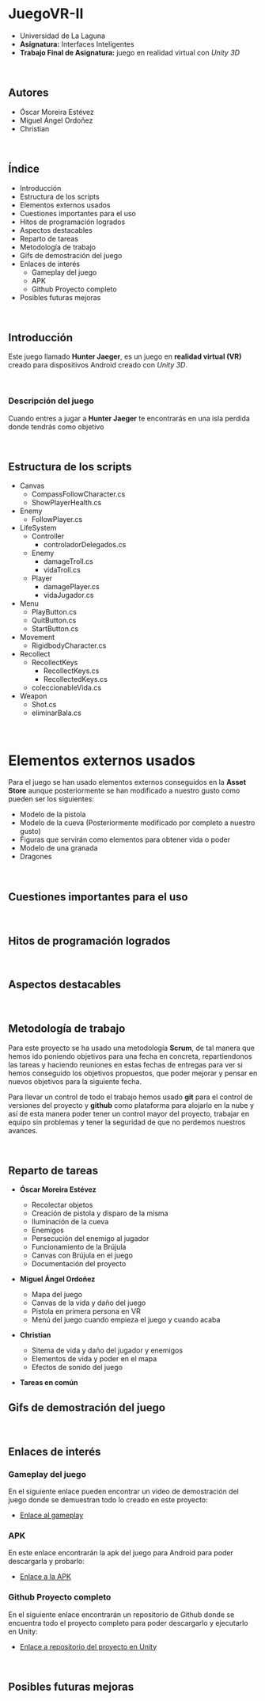 # JuegoVR-II

- Universidad de La Laguna
- **Asignatura:** Interfaces Inteligentes
- **Trabajo Final de Asignatura:** juego en realidad virtual con *Unity 3D*

<br>

## Autores

- Óscar Moreira Estévez
- Miguel Ángel Ordoñez 
- Christian

<br>

## Índice

- Introducción
- Estructura de los scripts
- Elementos externos usados
- Cuestiones importantes para el uso
- Hitos de programación logrados
- Aspectos destacables
- Reparto de tareas
- Metodología de trabajo
- Gifs de demostración del juego
- Enlaces de interés
  - Gameplay del juego
  - APK
  - Github Proyecto completo
- Posibles futuras mejoras

<br>

## Introducción

Este juego llamado **Hunter Jaeger**, es un juego en **realidad virtual (VR)** creado para dispositivos Android creado con *Unity 3D*.

<br>

### Descripción del juego

Cuando entres a jugar a **Hunter Jaeger** te encontrarás en una isla perdida donde tendrás como objetivo 

<br>

## Estructura de los scripts

- Canvas
  - CompassFollowCharacter.cs
  - ShowPlayerHealth.cs
- Enemy
  - FollowPlayer.cs
- LifeSystem
  - Controller
    - controladorDelegados.cs
  - Enemy
    - damageTroll.cs
    - vidaTroll.cs
  - Player
    - damagePlayer.cs
    - vidaJugador.cs
- Menu
  - PlayButton.cs
  - QuitButton.cs
  - StartButton.cs
- Movement
  - RigidbodyCharacter.cs
- Recollect
  - RecollectKeys
    - RecollectKeys.cs
    - RecollectedKeys.cs
  - coleccionableVida.cs
- Weapon
  - Shot.cs
  - eliminarBala.cs

<br>

# Elementos externos usados

Para el juego se han usado elementos externos conseguidos en la **Asset Store** aunque posteriormente se han modificado a nuestro gusto como pueden ser los siguientes:

  - Modelo de la pistola
  - Modelo de la cueva (Posteriormente modificado por completo a nuestro gusto)
  - Figuras que servirán como elementos para obtener vida o poder
  - Modelo de una granada
  - Dragones

<br>

## Cuestiones importantes para el uso

<br>

## Hitos de programación logrados

<br>

## Aspectos destacables

<br>

## Metodología de trabajo

Para este proyecto se ha usado una metodología **Scrum**, de tal manera que hemos ido poniendo objetivos para una fecha en concreta, repartiendonos las tareas y haciendo reuniones en estas fechas de entregas para ver si hemos conseguido los objetivos propuestos, que poder mejorar y pensar en nuevos objetivos para la siguiente fecha.

Para llevar un control de todo el trabajo hemos usado **git** para el control de versiones del proyecto y **github** como plataforma para alojarlo en la nube y así de esta manera poder tener un control mayor del proyecto, trabajar en equipo sin problemas y tener la seguridad de que no perdemos nuestros avances.

<br>

## Reparto de tareas

- **Óscar Moreira Estévez**
  - Recolectar objetos
  - Creación de pistola y disparo de la misma
  - Iluminación de la cueva
  - Enemigos
  - Persecución del enemigo al jugador
  - Funcionamiento de la Brújula
  - Canvas con Brújula en el juego
  - Documentación del proyecto
  
- **Miguel Ángel Ordoñez**
  - Mapa del juego
  - Canvas de la vida y daño del juego
  - Pistola en primera persona en VR
  - Menú del juego cuando empieza el juego y cuando acaba

- **Christian**
  - Sitema de vida y daño del jugador y enemigos
  - Elementos de vida y poder en el mapa
  - Efectos de sonido del juego

- **Tareas en común**

## Gifs de demostración del juego

<br>

## Enlaces de interés

### Gameplay del juego
En el siguiente enlace pueden encontrar un video de demostración del juego donde se demuestran todo lo creado en este proyecto:

- [Enlace al gameplay](https://drive.google.com/drive/folders/1-cQTrgxszc4wIrp4r8fXu5XaZrM-wVMj?usp=sharing)

### APK

En este enlace encontrarán la apk del juego para Android para poder descargarla y probarlo:

- [Enlace a la APK](https://drive.google.com/drive/folders/1YtmsQQzDkYqvRnYO_EpQO6FjYOqmcLBc?usp=sharing)

### Github Proyecto completo

En el siguiente enlace encontrarán un repositorio de Github donde se encuentra todo el proyecto completo para poder descargarlo y ejecutarlo en Unity:

- [Enlace a repositorio del proyecto en Unity](https://github.com/omorest/Proyecto_Final_II)
  
<br>

## Posibles futuras mejoras